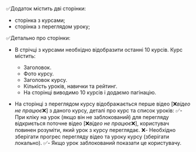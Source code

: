 ✅Додаток містить дві сторінки:
- сторінка з курсами;
- сторінка з переглядом уроку;

✅Детально про сторінки:
- В стрічці з курсами необхідно відобразити останні 10 курсів. Курс містить:
    - Заголовок.
    - Фото курсу.
    - Заголовок курсу.
    - Кількість уроків, навички та рейтинг.
    - На сторінці виводимо 10 курсів і додаємо пагінацію.
    
- На сторінці з переглядом курсу відображається перше відео [❌*відео не працює*❌] з даного курсу, деталі про курс та список уроків:
    ✅- При кліку на урок (якщо він не заблокований) для перегляду відкриється поточне відео [❌*відео не працює*❌], користувач повинен розуміти, який урок з курсу переглядає.
    ❌- Необхідно зберігати прогрес перегляду відео та уроку курсу (зберігати локально).
    ✅- Якщо урок заблокований показати це користувачу.